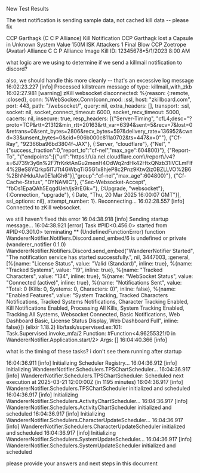 New Test Results


The test notification is sending sample data, not cached kill data -- please fix


CCP Garthagk (C C P Alliance)
Kill Notification
CCP Garthagk lost a Capsule in Unknown System
Value
150M ISK
Attackers
1
Final Blow
CCP Zoetrope (Avatar)
Alliance
C C P Alliance
Image
Kill ID: 12345678•5/1/2023 8:00 AM


what logic are we using to determine if we send a killmail notification to discord?


also, we should handle this more cleanly -- that's an excessive log message
16:02:23.227 [info] Processed killstream message of type: killmail_with_zkb
16:02:27.981 [warning] zKill websocket disconnected: %{reason: {:remote, :closed}, conn: %WebSockex.Conn{conn_mod: :ssl, host: "zkillboard.com", port: 443, path: "/websocket/", query: nil, extra_headers: [], transport: :ssl, socket: nil, socket_connect_timeout: 6000, socket_recv_timeout: 5000, cacerts: nil, insecure: true, resp_headers: [{"Server-Timing", "cfL4;desc=\"?proto=TCP&rtt=21312&min_rtt=20163&rtt_var=6394&sent=5&recv=7&lost=0&retrans=0&sent_bytes=2806&recv_bytes=597&delivery_rate=136952&cwnd=33&unsent_bytes=0&cid=906b000c811a0702&ts=447&x=0\""}, {"Cf-Ray", "92366ba96bd3804f-JAX"}, {:Server, "cloudflare"}, {"Nel", "{\"success_fraction\":0,\"report_to\":\"cf-nel\",\"max_age\":604800}"}, {"Report-To", "{\"endpoints\":[{\"url\":\"https:\\/\\/a.nel.cloudflare.com\\/report\\/v4?s=6J739r3y6n%2F7frKrktAnGu2menH4OdWq2rdHk42HtxQNzb31iVCLmFlf4%2BeS8YQrkp5ITJTt4GWbqTiG5G1x8hjeP8c2Pnz9Ktw2iz0BZLLVO%2B6%2BhNHduAlw0E1aIGh6\"}],\"group\":\"cf-nel\",\"max_age\":604800}"}, {"Cf-Cache-Status", "DYNAMIC"}, {"Sec-Websocket-Accept", "fbOs1EpaQAh5EqgdUeh/js9rEGk="}, {:Upgrade, "websocket"}, {:Connection, "upgrade"}, {:Date, "Thu, 20 Mar 2025 16:00:07 GMT"}], ssl_options: nil}, attempt_number: 1}. Reconnecting...
16:02:28.557 [info] Connected to zKill websocket.

we still haven't fixed this error
16:04:38.918 [info] Sending startup message...
16:04:38.921 [error] Task #PID<0.456.0> started from #PID<0.301.0> terminating
** (UndefinedFunctionError) function WandererNotifier.Notifiers.Discord.send_embed/6 is undefined or private
    (wanderer_notifier 0.1.0) WandererNotifier.Notifiers.Discord.send_embed("WandererNotifier Started", "The notification service has started successfully.", nil, 3447003, :general, [%{name: "License Status", value: "Valid (Standard)", inline: true}, %{name: "Tracked Systems", value: "19", inline: true}, %{name: "Tracked Characters", value: "134", inline: true}, %{name: "WebSocket Status", value: "Connected (active)", inline: true}, %{name: "Notifications Sent", value: "Total: 0 (Kills: 0, Systems: 0, Characters: 0)", inline: false}, %{name: "Enabled Features", value: "System Tracking, Tracked Characters Notifications, Tracked Systems Notifications, Character Tracking Enabled, Kill Notifications Enabled, Processing All Kills, System Tracking Enabled, Tracking All Systems, Websocket Connected, Basic Notifications, Web Dashboard Basic, License Status Display, Web Dashboard Full", inline: false}])
    (elixir 1.18.2) lib/task/supervised.ex:101: Task.Supervised.invoke_mfa/2
Function: #Function<4.96255321/0 in WandererNotifier.Application.start/2>
    Args: []
16:04:40.366 [info]

what is the timing of these tasks? i don't see them running after startup

16:04:36.911 [info] Initializing Scheduler Registry...
16:04:36.912 [info] Initializing WandererNotifier.Schedulers.TPSChartScheduler...
16:04:36.917 [info] WandererNotifier.Schedulers.TPSChartScheduler: Scheduled next execution at 2025-03-21 12:00:00Z (in 1195 minutes)
16:04:36.917 [info] WandererNotifier.Schedulers.TPSChartScheduler initialized and scheduled
16:04:36.917 [info] Initializing WandererNotifier.Schedulers.ActivityChartScheduler...
16:04:36.917 [info] WandererNotifier.Schedulers.ActivityChartScheduler initialized and scheduled
16:04:36.917 [info] Initializing WandererNotifier.Schedulers.CharacterUpdateScheduler...
16:04:36.917 [info] WandererNotifier.Schedulers.CharacterUpdateScheduler initialized and scheduled
16:04:36.917 [info] Initializing WandererNotifier.Schedulers.SystemUpdateScheduler...
16:04:36.917 [info] WandererNotifier.Schedulers.SystemUpdateScheduler initialized and scheduled


please provide your answers and next steps in this document